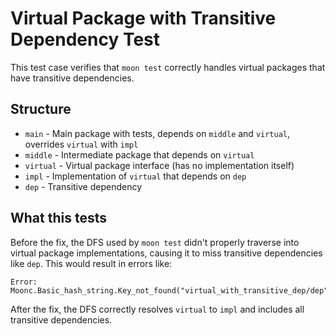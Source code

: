 # Virtual Package with Transitive Dependency Test

This test case verifies that `moon test` correctly handles virtual packages that have transitive dependencies.

## Structure

- `main` - Main package with tests, depends on `middle` and `virtual`, overrides `virtual` with `impl`
- `middle` - Intermediate package that depends on `virtual`
- `virtual` - Virtual package interface (has no implementation itself)
- `impl` - Implementation of `virtual` that depends on `dep`
- `dep` - Transitive dependency

## What this tests

Before the fix, the DFS used by `moon test` didn't properly traverse into virtual package implementations,
causing it to miss transitive dependencies like `dep`. This would result in errors like:

```
Error: Moonc.Basic_hash_string.Key_not_found("virtual_with_transitive_dep/dep")
```

After the fix, the DFS correctly resolves `virtual` to `impl` and includes all transitive dependencies.
